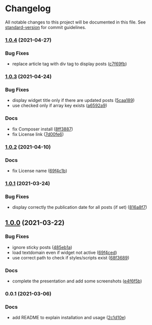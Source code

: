 # Changelog

All notable changes to this project will be documented in this file. See [standard-version](https://github.com/conventional-changelog/standard-version) for commit guidelines.

### [1.0.4](https://github.com/armandphilippot/latest-updated-posts-widget/compare/v1.0.3...v1.0.4) (2021-04-27)


### Bug Fixes

* replace article tag with div tag to display posts ([c7f69fb](https://github.com/armandphilippot/latest-updated-posts-widget/commit/c7f69fbc8a730781d51c065f2778f57c20dd304a))

### [1.0.3](https://github.com/armandphilippot/latest-updated-posts-widget/compare/v1.0.2...v1.0.3) (2021-04-24)


### Bug Fixes

* display widget title only if there are updated posts ([5caa189](https://github.com/armandphilippot/latest-updated-posts-widget/commit/5caa189a3d3a452298945bbcbed6855c44eeac19))
* use checked only if array key exists ([a6592a9](https://github.com/armandphilippot/latest-updated-posts-widget/commit/a6592a986f13881a8af8b49f5b2cf6e678c59777))


### Docs

* fix Composer install ([8ff3887](https://github.com/armandphilippot/latest-updated-posts-widget/commit/8ff388737dc34f368054c801ddc5b1990cac025f))
* fix License link ([7d00fe6](https://github.com/armandphilippot/latest-updated-posts-widget/commit/7d00fe67c033221a94fce4fd75c18979466af0f2))

### [1.0.2](https://github.com/armandphilippot/latest-updated-posts-widget/compare/v1.0.1...v1.0.2) (2021-04-10)


### Docs

* fix License name ([69f4c1b](https://github.com/armandphilippot/latest-updated-posts-widget/commit/69f4c1b3a15c8a7b04bfa97f31599df4079f63d5))

### [1.0.1](https://github.com/armandphilippot/latest-updated-posts-widget/compare/v1.0.0...v1.0.1) (2021-03-24)


### Bug Fixes

* display correctly the publication date for all posts (if set) ([816a8f7](https://github.com/armandphilippot/latest-updated-posts-widget/commit/816a8f71f3ffd99d0a03f1ce8e2a448a3eca3a37))

## [1.0.0](https://github.com/armandphilippot/latest-updated-posts-widget/compare/v0.0.1...v1.0.0) (2021-03-22)


### Bug Fixes

* ignore sticky posts ([485eb1a](https://github.com/armandphilippot/latest-updated-posts-widget/commit/485eb1a762db561f0fa0fe95c51cac41ab176f30))
* load textdomain even if widget not active ([69f4ced](https://github.com/armandphilippot/latest-updated-posts-widget/commit/69f4ced7d8cb1318aa9a4f4ef15e8a7ab117cdd6))
* use correct path to check if styles/scripts exist ([68f3689](https://github.com/armandphilippot/latest-updated-posts-widget/commit/68f368941c42e7e4395e80d294fd3f6a57b9dc95))


### Docs

* complete the presentation and add some screenshots ([e4f6f5b](https://github.com/armandphilippot/latest-updated-posts-widget/commit/e4f6f5bf5f7357b0cf2ccf4ea86c4103cf8579fb))

### 0.0.1 (2021-03-06)


### Docs

* add README to explain installation and usage ([2c1d10e](https://github.com/armandphilippot/latest-updated-posts-widget/commit/2c1d10e42286dc966b1abb7802647a5c6391aa6f))
